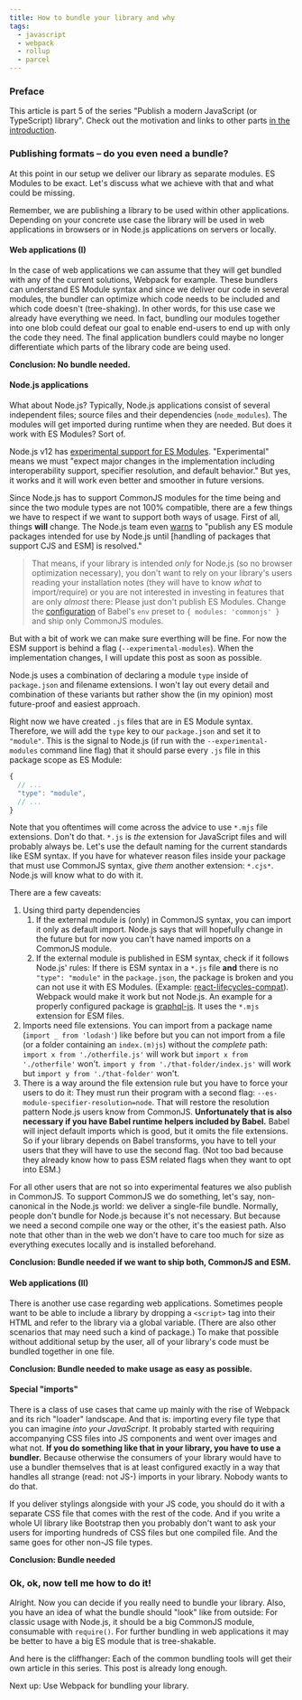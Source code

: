 ```yaml
---
title: How to bundle your library and why
tags:
  - javascript
  - webpack
  - rollup
  - parcel
---
```


### Preface

This article is part 5 of the series "Publish a modern JavaScript (or TypeScript) library". Check out the motivation and links to other parts [in the introduction](http://tobias-barth.net/blog/2019/07/Publish-a-modern-JavaScript-or-TypeScript-library/).

### Publishing formats – do you even need a bundle?

At this point in our setup we deliver our library as separate modules. ES Modules to be exact. Let's discuss what we achieve with that and what could be missing.

Remember, we are publishing a library to be used within other applications. Depending on your concrete use case the library will be used in web applications in browsers or in Node.js applications on servers or locally.

#### Web applications (I)

In the case of web applications we can assume that they will get bundled with any of the current solutions, Webpack for example. These bundlers can understand ES Module syntax and since we deliver our code in several modules, the bundler can optimize which code needs to be included and which code doesn't (tree-shaking). In other words, for this use case we already have everything we need. In fact, bundling our modules together into one blob could defeat our goal to enable end-users to end up with only the code they need. The final application bundlers could maybe no longer differentiate which parts of the library code are being used.

**Conclusion: No bundle needed.**

#### Node.js applications

What about Node.js? Typically, Node.js applications consist of several independent files; source files and their dependencies (`node_modules`). The modules will get imported during runtime when they are needed. But does it work with ES Modules? Sort of.

Node.js v12 has [experimental support for ES Modules](https://nodejs.org/dist/latest-v12.x/docs/api/esm.html). "Experimental" means we must "expect major changes in the implementation including interoperability support, specifier resolution, and default behavior." But yes, it works and it will work even better and smoother in future versions.

Since Node.js has to support CommonJS modules for the time being and since the two module types are not 100% compatible, there are a few things we have to respect if we want to support both ways of usage. First of all, things **will** change. The Node.js team even [warns](https://medium.com/@Node.js/announcing-a-new-experimental-modules-1be8d2d6c2ff) to "publish any ES module packages intended for use by Node.js until [handling of packages that support CJS and ESM] is resolved."

> That means, if your library is intended *only* for Node.js (so no browser optimization necessary), you don't want to rely on your library's users reading your installation notes (they will have to know *what* to import/require) or you are not interested in investing in features that are only *almost* there: Please just don't publish ES Modules. Change the [configuration](https://dev.to/4nduril/transpile-modern-language-features-with-babel-4fcp) of Babel's `env` preset to `{ modules: 'commonjs' }` and ship only CommonJS modules.

But with a bit of work we can make sure everthing will be fine. For now the ESM support is behind a flag (`--experimental-modules`). When the implementation changes, I will update this post as soon as possible.

Node.js uses a combination of declaring a module `type` inside of `package.json` and filename extensions. I won't lay out every detail and combination of these variants but rather show the (in my opinion) most future-proof and easiest approach.

Right now we have created `.js` files that are in ES Module syntax. Therefore, we will add the `type` key to our `package.json` and set it to `"module"`. This is the signal to Node.js (if run with the `--experimental-modules` command line flag) that it should parse every `.js` file in this package scope as ES Module:


```javascript
{
  // ...
  "type": "module",
  // ...
}
```

Note that you oftentimes will come across the advice to use `*.mjs` file extensions. Don't do that. `*.js` is *the* extension for JavaScript files and will probably always be. Let's use the default naming for the current standards like ESM syntax. If you have for whatever reason files inside your package that must use CommonJS syntax, give *them* another extension: `*.cjs*`. Node.js will know what to do with it.

There are a few caveats:

1. Using third party dependencies
   1. If the external module is (only) in CommonJS syntax, you can import it only as default import. Node.js says that will hopefully change in the future but for now you can't have named imports on a CommonJS module.
   1. If the external module is published in ESM syntax, check if it follows Node.js' rules: If there is ESM syntax in a `*.js` file **and** there is no `"type": "module"` in the `package.json`, the package is broken and you can not use it with ES Modules. (Example: [react-lifecycles-compat](https://github.com/reactjs/react-lifecycles-compat)). Webpack would make it work but not Node.js. An example for a properly configured package is [graphql-js](https://github.com/graphql/graphql-js). It uses the `*.mjs` extension for ESM files.
1. Imports need file extensions. You can import from a package name (`import _ from 'lodash'`) like before but you can not import from a file (or a folder containing an `index.(m)js`) without the *complete* path: `import x from './otherfile.js'` will work but `import x from './otherfile'` won't. `import y from './that-folder/index.js'` will work but `import y from './that-folder'` won't.
1. There is a way around the file extension rule but you have to force your users to do it: They must run their program with a second flag: `--es-module-specifier-resolution=node`. That will restore the resolution pattern Node.js users know from CommonJS. **Unfortunately that is also necessary if you have Babel runtime helpers included by Babel.** Babel will inject default imports which is good, but it omits the file extensions. So if your library depends on Babel transforms, you have to tell your users that they will have to use the second flag. (Not too bad because they already know how to pass ESM related flags when they want to opt into ESM.)

For all other users that are not so into experimental features we also publish in CommonJS. To support CommonJS we do something, let's say, non-canonical in the Node.js world: we deliver a single-file bundle. Normally, people don't bundle for Node.js because it's not necessary. But because we need a second compile one way or the other, it's the easiest path. Also note that other than in the web we don't have to care too much for size as everything executes locally and is installed beforehand.

**Conclusion: Bundle needed if we want to ship both, CommonJS and ESM.**

#### Web applications (II)

There is another use case regarding web applications. Sometimes people want to be able to include a library by dropping a `<script>` tag into their HTML and refer to the library via a global variable. (There are also other scenarios that may need such a kind of package.) To make that possible without additional setup by the user, all of your library's code must be bundled together in one file.

**Conclusion: Bundle needed to make usage as easy as possible.**

#### Special "imports"

There is a class of use cases that came up mainly with the rise of Webpack and its rich "loader" landscape. And that is: importing every file type that you can imagine _into your JavaScript_. It probably started with requiring accompanying CSS files into JS components and went over images and what not. **If you do something like that in your library, you have to use a bundler.** Because otherwise the consumers of your library would have to use a bundler themselves that is at least configured exactly in a way that handles all strange (read: not JS-) imports in your library. Nobody wants to do that.

If you deliver stylings alongside with your JS code, you should do it with a separate CSS file that comes with the rest of the code. And if you write a whole UI library like Bootstrap then you probably don't want to ask your users for importing hundreds of CSS files but one compiled file. And the same goes for other non-JS file types.

**Conclusion: Bundle needed**

### Ok, ok, now tell me how to do it!

Alright. Now you can decide if you really need to bundle your library. Also, you have an idea of what the bundle should "look" like from outside: For classic usage with Node.js, it should be a big CommonJS module, consumable with `require()`. For further bundling in web applications it may be better to have a big ES module that is tree-shakable.

And here is the cliffhanger: Each of the common bundling tools will get their own article in this series. This post is already long enough.

Next up: Use Webpack for bundling your library.
